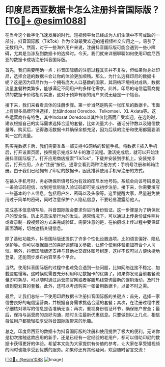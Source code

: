 # 印度尼西亚数据卡怎么注册抖音国际版？[[TG💪+ @esim1088](https://t.me/s/esim1088)]

在当今这个数字化飞速发展的时代，短视频平台已经成为人们生活中不可或缺的一部分。抖音国际版（TikTok）作为全球最受欢迎的短视频社交应用之一，吸引了无数用户。然而，对于一些海外用户来说，注册抖音国际版可能会遇到一些小障碍，尤其是当涉及到数据卡的选择时。今天，我们就来详细聊聊如何使用印度尼西亚的数据卡成功注册抖音国际版。

首先，我们需要明确一点：抖音国际版的注册过程其实并不复杂，但如果你身处印尼，选择合适的数据卡会让你的体验更加顺畅。那么，为什么选择印尼的数据卡呢？这是因为印尼作为一个拥有庞大人口基数的国家，其网络环境相对成熟，数据流量套餐种类繁多，能够满足不同用户的多样化需求。此外，印尼的电信运营商提供的数据卡价格相对实惠，这对于预算有限的用户来说无疑是一个福音。

接下来，我们来看看具体的注册步骤。第一步当然是购买一张印尼的数据卡。市面上有很多品牌可供选择，比如Indosat Ooredoo、Telkomsel、XL Axiata等。这些运营商各有特色，其中Indosat Ooredoo以其性价比高而广受欢迎。在选购时，建议根据自己的实际需求选择合适的套餐，比如流量大小、通话分钟数以及短信数量等。购买后，记得激活数据卡并确保余额充足，因为后续的注册和使用都需要消耗一定的流量。

购买完数据卡后，我们需要准备一部支持4G网络的智能手机。将数据卡插入手机后，打开设置页面，按照提示完成SIM卡的激活流程。激活完成后，就可以开始注册抖音国际版了。打开应用商店搜索“TikTok”，下载并安装到手机上。安装完毕后，打开应用，点击“注册”按钮，通常会看到两种注册方式：手机号注册和邮箱注册。由于我们已经拥有了印尼的数据卡，因此推荐使用手机号注册的方式。

在输入手机号时，务必确保所填号码为有效的印尼本地号码。系统会向该号码发送一条验证码短信，收到短信后输入验证码即可完成初步注册。接下来，你需要填写一些基本的个人信息，包括用户名、密码以及头像等。这里提醒大家，尽量避免使用过于简单的密码，同时注意保护个人隐私信息，不要轻易泄露给他人。

完成基本信息填写后，抖音国际版会要求你进行身份验证。这一步骤是为了确保账户的安全性，防止恶意注册行为的发生。通常情况下，可以通过上传身份证件照片或者录制一段视频的方式来完成验证。需要注意的是，在拍摄或上传过程中要保证画面清晰，切勿遮挡关键信息。

除了基础功能外，抖音国际版还提供了许多个性化设置选项，比如语言偏好、隐私保护等。你可以根据自己的喜好调整相关参数，让整个使用体验更加符合个人习惯。另外，抖音国际版还支持与其他社交媒体账号绑定，这样不仅可以方便快捷地登录，还能同步发布内容至多个平台。

当然，使用抖音国际版的过程中也难免会遇到一些问题，比如网络连接不稳定、加载速度慢等。这时候就需要充分利用印尼数据卡的优势了。如果你发现当前套餐流量即将耗尽，可以随时通过运营商官网或者客服热线查询最新的促销活动，及时升级到更划算的套餐。此外，还可以考虑购买一张备用数据卡，以备不时之需。

最后，让我们总结一下使用印尼数据卡注册抖音国际版的关键点：首先，选择一家信誉良好的电信运营商，并根据自身需求挑选合适的套餐；其次，在注册过程中要仔细核对填写的信息是否准确无误；再次，重视身份验证环节，确保账户安全；最后，保持与运营商的良好沟通，随时关注最新优惠信息。只要做到以上几点，相信每位用户都能轻松享受抖音国际版带来的乐趣。

总之，印度尼西亚的数据卡为抖音国际版的注册和使用提供了极大的便利。无论你是初次接触这款应用的新手，还是已经有一定经验的老用户，都可以借助印尼的数据卡获得更好的体验。希望本文能为大家提供有价值的参考，让大家在享受短视频的同时也能享受到优质的服务。如果你还有其他疑问，欢迎随时留言交流！

[[TG💪+ @esim1088](https://t.me/s/esim1088) ![Image](https://i.postimg.cc/4NQfJmqS/Snipaste-2025-05-13-00-14-12.png)]